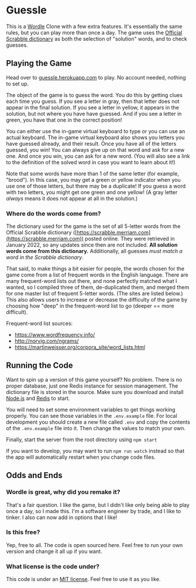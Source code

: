 # Guessle

This is a [Wordle](https://www.powerlanguage.co.uk/wordle/) Clone with a few extra features. It's essentially the same rules, but you can play more than once a day. The game uses the [Official Scrabble dictionary](https://scrabble.merriam.com) as both the selection of "solution" words, and to check guesses.


## Playing the Game

Head over to [guessle.herokuapp.com](https://guessle.herokuapp.com) to play. No account needed, nothing to set up.

The object of the game is to guess the word. You do this by getting  clues each time you guess. If you see a letter in gray, then that letter does not appear in the final solution. If you see a letter in yellow, it appears in the solution, but not where you have have guessed. And if you see a letter in green, you have that one in the correct position!

You can either use the in-game virtual keyboard to type or you can use an actual keyboard. The in-game virtual keyboard also shows you letters you have guessed already, and their result. Once you have all of the letters guessed, you win! You can always give up on that word and ask for a new one. And once you win, you can ask for a new word. (You will also see a link to the definition of the solved word in case you want to learn about it!)

Note that some words have more than 1 of the same letter (for example, "brood"). In this case, you may get a green or yellow indicator when you use one of those letters, but there may be a duplicate! If you guess a word with two letters, you might get one green and one yellow! (A gray letter _always_ means it does not appear at all in the solution.)

### Where do the words come from?

The dictionary used for the game is the set of all 5-letter words from the Official Scrabble dictionary ([https://scrabble.merriam.com](https://scrabble.merriam.com)) posted online. They were retrieved in January 2022, so any updates since then are not included. **All solution words come from this dictionary.** Additionally, all guesses _must match a word in the Scrabble dictionary_.

That said, to make things a bit easier for people, the words chosen for the game come from a list of frequent words in the English language. There are many frequent-word lists out there, and none perfectly matched what I wanted, so I compiled three of them, de-duplicated them, and merged them for one master list of frequent 5-letter words. (The sites are listed below.) This also allows users to increase or decrease the difficulty of the game by choosing how "deep" in the frequent-word list to go (deeper == more difficult).

Frequent-word list sources:

* https://www.wordfrequency.info/
* http://norvig.com/ngrams/
* https://martinweisser.org/corpora_site/word_lists.html


## Running the Code

Want to spin up a version of this game yourself? No problem. There is no proper database, just one Redis instance for session management. The dictionary file is stored in the source. Make sure you download and install [Node.js](https://nodejs.org) and [Redis](https://redis.io/topics/quickstart) to start.

You will need to set some environment variables to get things working properly. You can see those variables in the `.env.example` file. For local development you should create a new file called `.env` and copy the contents of the `.env.example` file into it. Then change the values to match your own.

Finally, start the server from the root directory using `npm start`

If you want to develop, you may want to run `npm run watch` instead so that the app will automatically restart when you change code files.


## Odds and Ends

### Wordle is great, why did you remake it?

That's a fair question. I like the game, but I didn't like only being able to play once a day, so I made this. I'm a software engineer by trade, and I like to tinker. I also can now add in options that I like!

### Is this free?

Yep, free to all. The code is open sourced here. Feel free to run your own version and change it all up if you want.

### What license is the code under?

This code is under an [MIT license](/LICENSE). Feel free to use it as you like.
